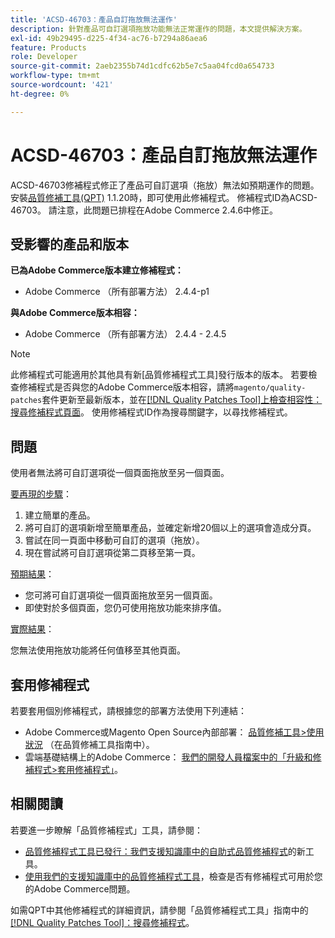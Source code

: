 ```yaml
---
title: 'ACSD-46703：產品自訂拖放無法運作'
description: 針對產品可自訂選項拖放功能無法正常運作的問題，本文提供解決方案。
exl-id: 49b29495-d225-4f34-ac76-b7294a86aea6
feature: Products
role: Developer
source-git-commit: 2aeb2355b74d1cdfc62b5e7c5aa04fcd0a654733
workflow-type: tm+mt
source-wordcount: '421'
ht-degree: 0%

---
```


# ACSD-46703：產品自訂拖放無法運作

ACSD-46703修補程式修正了產品可自訂選項（拖放）無法如預期運作的問題。 安裝[品質修補工具(QPT)](/help/announcements/adobe-commerce-announcements/magento-quality-patches-released-new-tool-to-self-serve-quality-patches.md) 1.1.20時，即可使用此修補程式。 修補程式ID為ACSD-46703。 請注意，此問題已排程在Adobe Commerce 2.4.6中修正。

## 受影響的產品和版本

**已為Adobe Commerce版本建立修補程式：**

* Adobe Commerce （所有部署方法） 2.4.4-p1

**與Adobe Commerce版本相容：**

* Adobe Commerce （所有部署方法） 2.4.4 - 2.4.5

>[!NOTE]
>
>此修補程式可能適用於其他具有新[品質修補程式工具]發行版本的版本。 若要檢查修補程式是否與您的Adobe Commerce版本相容，請將`magento/quality-patches`套件更新至最新版本，並在[[!DNL Quality Patches Tool]上檢查相容性：搜尋修補程式頁面](https://experienceleague.adobe.com/tools/commerce-quality-patches/index.html?lang=zh-Hant)。 使用修補程式ID作為搜尋關鍵字，以尋找修補程式。

## 問題

使用者無法將可自訂選項從一個頁面拖放至另一個頁面。

<u>要再現的步驟</u>：

1. 建立簡單的產品。
1. 將可自訂的選項新增至簡單產品，並確定新增20個以上的選項會造成分頁。
1. 嘗試在同一頁面中移動可自訂的選項（拖放）。
1. 現在嘗試將可自訂選項從第二頁移至第一頁。

<u>預期結果</u>：

* 您可將可自訂選項從一個頁面拖放至另一個頁面。
* 即使對於多個頁面，您仍可使用拖放功能來排序值。

<u>實際結果</u>：

您無法使用拖放功能將任何值移至其他頁面。

## 套用修補程式

若要套用個別修補程式，請根據您的部署方法使用下列連結：

* Adobe Commerce或Magento Open Source內部部署： [品質修補工具>使用狀況](https://experienceleague.adobe.com/docs/commerce-operations/tools/quality-patches-tool/usage.html?lang=zh-Hant) （在品質修補工具指南中）。
* 雲端基礎結構上的Adobe Commerce： [我們的開發人員檔案中的「升級和修補程式>套用修補程式」](https://experienceleague.adobe.com/zh-hant/docs/commerce-cloud-service/user-guide/develop/upgrade/apply-patches)。

## 相關閱讀

若要進一步瞭解「品質修補程式」工具，請參閱：

* [品質修補程式工具已發行：我們支援知識庫中的自助式品質修補程式](/help/announcements/adobe-commerce-announcements/magento-quality-patches-released-new-tool-to-self-serve-quality-patches.md)的新工具。
* [使用我們的支援知識庫中的品質修補程式工具](https://experienceleague.adobe.com/docs/commerce-knowledge-base/kb/support-tools/patches/check-patch-for-magento-issue-with-magento-quality-patches.html?lang=zh-Hant)，檢查是否有修補程式可用於您的Adobe Commerce問題。

如需QPT中其他修補程式的詳細資訊，請參閱「品質修補程式工具」指南中的[[!DNL Quality Patches Tool]：搜尋修補程式](https://experienceleague.adobe.com/tools/commerce-quality-patches/index.html?lang=zh-Hant)。
